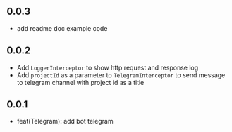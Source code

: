## 0.0.3

+ add readme doc example code

## 0.0.2

* Add `LoggerInterceptor` to show http request and response log
* Add `projectId` as a parameter to `TelegramInterceptor` to send message to telegram channel with project id as a title


## 0.0.1

* feat(Telegram): add bot telegram
